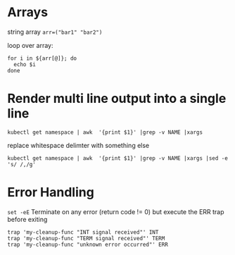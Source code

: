 # Arrays

string array `arr=("bar1" "bar2")`

loop over array:
```
for i in ${arr[@]}; do
  echo $i
done
```

# Render multi line output into a single line
`kubectl get namespace | awk  '{print $1}' |grep -v NAME |xargs`

replace whitespace delimter with something else

`kubectl get namespace | awk  '{print $1}' |grep -v NAME |xargs |sed -e 's/ /,/g'`

# Error Handling
`set -eE` Terminate on any error (return code != 0) but execute the ERR trap before exiting

```
trap 'my-cleanup-func "INT signal received"' INT
trap 'my-cleanup-func "TERM signal received"' TERM
trap 'my-cleanup-func "unknown error occurred"' ERR
```
